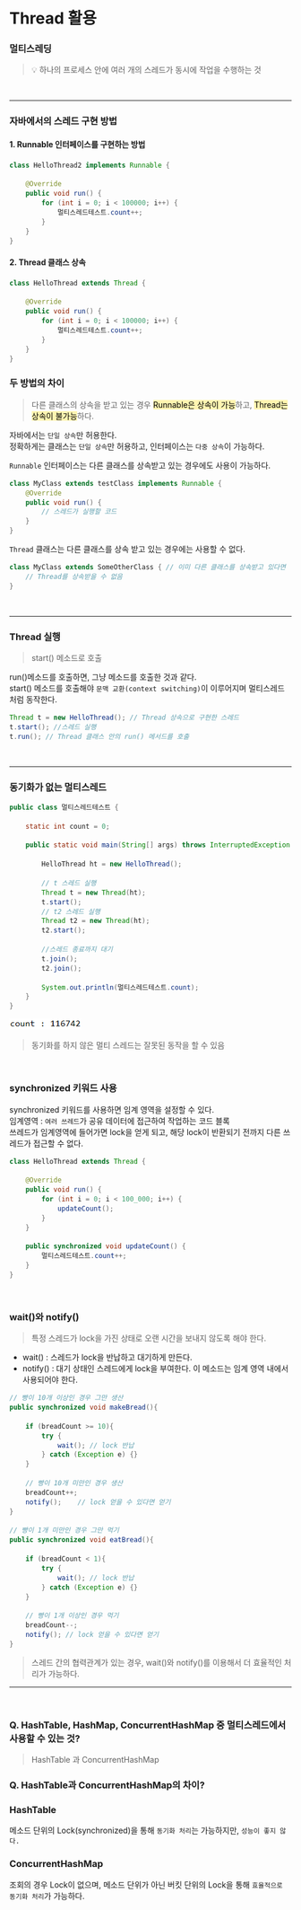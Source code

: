 # Thread 활용

### 멀티스레딩
>💡 하나의 프로세스 안에 여러 개의 스레드가 동시에 작업을 수행하는 것
<br>
<hr>

### 자바에서의 스레드 구현 방법


#### 1. Runnable 인터페이스를 구현하는 방법
``` java
class HelloThread2 implements Runnable {

	@Override
	public void run() {
		for (int i = 0; i < 100000; i++) {
			멀티스레드테스트.count++;
		}
	}
}
```

#### 2. Thread 클래스 상속
``` java
class HelloThread extends Thread {

	@Override
	public void run() {
		for (int i = 0; i < 100000; i++) {
			멀티스레드테스트.count++;
		}
	}
}
```


### 두 방법의 차이
> 다른 클래스의 상속을 받고 있는 경우 <span style='background-color: #fff5b1;color:black'>Runnable은 상속이 가능</span>하고, <span style='background-color: #fff5b1;color:black'>Thread는 상속이 불가능</span>하다.

자바에서는 `단일 상속`만 허용한다. <br>
정확하게는 클래스는 `단일 상속`만 허용하고, 인터페이스는 `다중 상속`이 가능하다.

`Runnable` 인터페이스는 다른 클래스를 상속받고 있는 경우에도 사용이 가능하다.
``` java
class MyClass extends testClass implements Runnable {
    @Override
    public void run() {
        // 스레드가 실행할 코드
    }
}
```

`Thread` 클래스는 다른 클래스를 상속 받고 있는 경우에는 사용할 수 없다.
``` java
class MyClass extends SomeOtherClass { // 이미 다른 클래스를 상속받고 있다면
    // Thread를 상속받을 수 없음
}
```

<br><hr>



### Thread 실행
> start() 메소드로 호출

run()메소드를 호출하면, 그냥 메소드를 호출한 것과 같다.<br>
start() 메소드를 호출해야 `문맥 교환(context switching)`이 이루어지며 멀티스레드처럼 동작한다.


``` java
Thread t = new HelloThread(); // Thread 상속으로 구현한 스레드
t.start(); //스레드 실행
t.run(); // Thread 클래스 안의 run() 메서드를 호출
```

<br>

<hr>

### 동기화가 없는 멀티스레드
``` java
public class 멀티스레드테스트 {

	static int count = 0;

	public static void main(String[] args) throws InterruptedException {

		HelloThread ht = new HelloThread();
		
        // t 스레드 실행
		Thread t = new Thread(ht);
		t.start(); 
        // t2 스레드 실행
		Thread t2 = new Thread(ht);
		t2.start();
		
        //스레드 종료까지 대기
		t.join(); 
		t2.join();
		
		System.out.println(멀티스레드테스트.count);
	}
}

```

![멀티스레드결과](./image.png)
> 동기화를 하지 않은 멀티 스레드는 잘못된 동작을 할 수 있음

<br>

### synchronized 키워드 사용
synchronized 키워드를 사용하면 임계 영역을 설정할 수 있다.<br>
임계영역 : `여러 쓰레드`가 공유 데이터에 접근하여 작업하는 코드 블록 <br>
쓰레드가 임계영역에 들어가면 lock을 얻게 되고, 해당 lock이 반환되기 전까지 다른 쓰레드가 접근할 수 없다.

``` java
class HelloThread extends Thread {

	@Override
	public void run() {
		for (int i = 0; i < 100_000; i++) {
			updateCount();
		}
	}
	
	public synchronized void updateCount() {
		멀티스레드테스트.count++;
	}
}
```
<br>

### wait()와 notify()
> 특정 스레드가 lock을 가진 상태로 오랜 시간을 보내지 않도록 해야 한다.
- wait() : 스레드가 lock을 반납하고 대기하게 만든다.
- notify() : 대기 상태인 스레드에게 lock을 부여한다.
이 메소드는 임계 영역 내에서 사용되어야 한다.

``` java
// 빵이 10개 이상인 경우 그만 생산
public synchronized void makeBread(){

    if (breadCount >= 10){
        try {
            wait(); // lock 반납
        } catch (Exception e) {}
    }

    // 빵이 10개 미만인 경우 생산
    breadCount++;
    notify();    // lock 얻을 수 있다면 얻기
}

// 빵이 1개 미만인 경우 그만 먹기
public synchronized void eatBread(){

    if (breadCount < 1){
        try {
            wait(); // lock 반납
        } catch (Exception e) {}
    }

    // 빵이 1개 이상인 경우 먹기
    breadCount--;
    notify(); // lock 얻을 수 있다면 얻기
}
```
> 스레드 간의 협력관계가 있는 경우, wait()와 notify()를 이용해서 더 효율적인 처리가 가능하다.

<hr> <br>

### Q. HashTable, HashMap, ConcurrentHashMap 중 멀티스레드에서 사용할 수 있는 것?
> HashTable 과 ConcurrentHashMap

### Q. HashTable과 ConcurrentHashMap의 차이?
### HashTable
메소드 단위의 Lock(synchronized)을 통해 `동기화 처리`는 가능하지만, `성능이 좋지 않다.` <br>
### ConcurrentHashMap
조회의 경우 Lock이 없으며, 메소드 단위가 아닌 버킷 단위의 Lock을 통해 `효율적으로 동기화 처리`가 가능하다.
